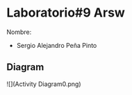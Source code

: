 # Laboratorio#9 Arsw

Nombre: 
* Sergio Alejandro Peña Pinto

## Diagram

![](Activity Diagram0.png)

